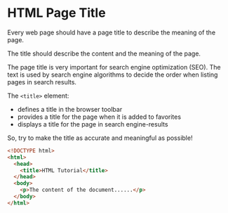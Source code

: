 # HTML Page Title

Every web page should have a page title to describe the meaning of the page.

The title should describe the content and the meaning of the page.

The page title is very important for search engine optimization (SEO). The text is used by search engine algorithms to decide the order when listing pages in search results.

The `<title>` element:

- defines a title in the browser toolbar
- provides a title for the page when it is added to favorites
- displays a title for the page in search engine-results

So, try to make the title as accurate and meaningful as possible!

```html
<!DOCTYPE html>
<html>
  <head>
    <title>HTML Tutorial</title>
  </head>
  <body>
    <p>The content of the document......</p>
  </body>
</html>
```
